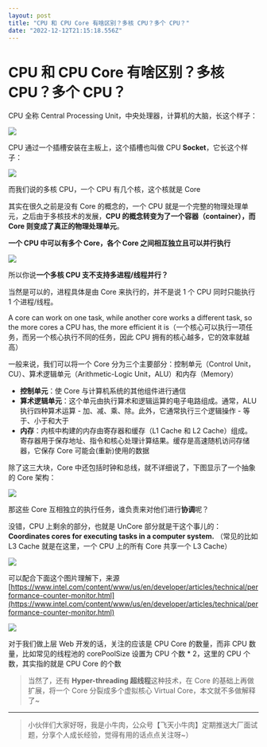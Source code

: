 ```yaml
---
layout: post
title: "CPU 和 CPU Core 有啥区别？多核 CPU？多个 CPU？"
date: "2022-12-12T21:15:18.556Z"
---
```

CPU 和 CPU Core 有啥区别？多核 CPU？多个 CPU？
==================================

CPU 全称 Central Processing Unit，中央处理器，计算机的大脑，长这个样子：

![](https://cs-wiki.oss-cn-shanghai.aliyuncs.com/img/image-20220914221128585.png)

CPU 通过一个插槽安装在主板上，这个插槽也叫做 CPU **Socket**，它长这个样子：

![](https://cs-wiki.oss-cn-shanghai.aliyuncs.com/img/image-20220914221108888.png)

而我们说的多核 CPU，一个 CPU 有几个核，这个核就是 Core

其实在很久之前是没有 Core 的概念的，一个 CPU 就是一个完整的物理处理单元，之后由于多核技术的发展，**CPU 的概念转变为了一个容器（container），而 Core 则变成了真正的物理处理单元**。

**一个 CPU 中可以有多个 Core，各个 Core 之间相互独立且可以并行执行**

![](https://cs-wiki.oss-cn-shanghai.aliyuncs.com/img/image-20220914221435120.png)

所以你说**一个多核 CPU 支不支持多进程/线程并行？**

当然是可以的，进程具体是由 Core 来执行的，并不是说 1 个 CPU 同时只能执行 1 个进程/线程。

A core can work on one task, while another core works a different task, so the more cores a CPU has, the more efficient it is（一个核心可以执行一项任务，而另一个核心执行不同的任务，因此 CPU 拥有的核心越多，它的效率就越高）

一般来说，我们可以将一个 Core 分为三个主要部分：控制单元（Control Unit，CU）、算术逻辑单元（Arithmetic-Logic Unit，ALU）和内存（Memory）

*   **控制单元**：使 Core 与计算机系统的其他组件进行通信
*   **算术逻辑单元**：这个单元由执行算术和逻辑运算的电子电路组成。通常，ALU 执行四种算术运算 - 加、减、乘、除。此外，它通常执行三个逻辑操作 - 等于、小于和大于
*   **内存**：内核中构建的内存由寄存器和缓存（L1 Cache 和 L2 Cache）组成。寄存器用于保存地址、指令和核心处理计算结果。缓存是高速随机访问存储器，它保存 Core 可能会(重新)使用的数据

除了这三大块，Core 中还包括时钟和总线，就不详细说了，下图显示了一个抽象的 Core 架构：

![](https://cs-wiki.oss-cn-shanghai.aliyuncs.com/img/image-20220914224446362.png)

那这些 Core 互相独立的执行任务，谁负责来对他们进行**协调**呢？

没错，CPU 上剩余的部分，也就是 UnCore 部分就是干这个事儿的： **Coordinates cores for executing tasks in a computer system.** （常见的比如 L3 Cache 就是在这里，一个 CPU 上的所有 Core 共享一个 L3 Cache）

![](https://cs-wiki.oss-cn-shanghai.aliyuncs.com/img/image-20220914224736171.png)

可以配合下面这个图片理解下，来源 [https://www.intel.com/content/www/us/en/developer/articles/technical/performance-counter-monitor.html](https://www.intel.com/content/www/us/en/developer/articles/technical/performance-counter-monitor.html)

![](https://cs-wiki.oss-cn-shanghai.aliyuncs.com/img/image-20220914222324093.png)

对于我们做上层 Web 开发的话，关注的应该是 CPU Core 的数量，而非 CPU 数量，比如常见的线程池的 corePoolSize 设置为 CPU 个数 \* 2，这里的 CPU 个数，其实指的就是 CPU Core 的个数

> 当然了，还有 **Hyper-threading 超线程**这种技术，在 Core 的基础上再做扩展，将一个 Core 分裂成多个虚拟核心 Virtual Core，本文就不多做解释了~

* * *

> 小伙伴们大家好呀，我是小牛肉，公众号【飞天小牛肉】定期推送大厂面试题，分享个人成长经验，觉得有用的话点点关注呀~）
